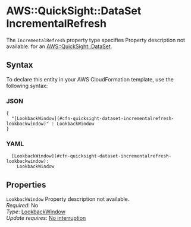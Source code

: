 # AWS::QuickSight::DataSet IncrementalRefresh<a name="aws-properties-quicksight-dataset-incrementalrefresh"></a>

<a name="aws-properties-quicksight-dataset-incrementalrefresh-description"></a>The `IncrementalRefresh` property type specifies Property description not available\. for an [AWS::QuickSight::DataSet](aws-resource-quicksight-dataset.md)\.

## Syntax<a name="aws-properties-quicksight-dataset-incrementalrefresh-syntax"></a>

To declare this entity in your AWS CloudFormation template, use the following syntax:

### JSON<a name="aws-properties-quicksight-dataset-incrementalrefresh-syntax.json"></a>

```
{
  "[LookbackWindow](#cfn-quicksight-dataset-incrementalrefresh-lookbackwindow)" : LookbackWindow
}
```

### YAML<a name="aws-properties-quicksight-dataset-incrementalrefresh-syntax.yaml"></a>

```
  [LookbackWindow](#cfn-quicksight-dataset-incrementalrefresh-lookbackwindow): 
    LookbackWindow
```

## Properties<a name="aws-properties-quicksight-dataset-incrementalrefresh-properties"></a>

`LookbackWindow`  <a name="cfn-quicksight-dataset-incrementalrefresh-lookbackwindow"></a>
Property description not available\.  
*Required*: No  
*Type*: [LookbackWindow](aws-properties-quicksight-dataset-lookbackwindow.md)  
*Update requires*: [No interruption](https://docs.aws.amazon.com/AWSCloudFormation/latest/UserGuide/using-cfn-updating-stacks-update-behaviors.html#update-no-interrupt)